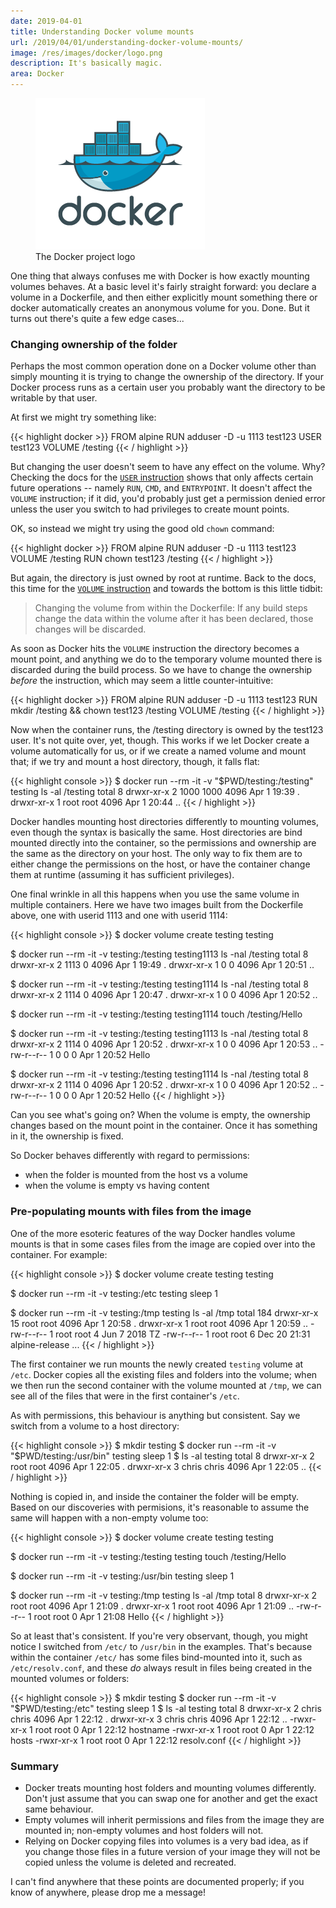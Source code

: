 ```yaml
---
date: 2019-04-01
title: Understanding Docker volume mounts
url: /2019/04/01/understanding-docker-volume-mounts/
image: /res/images/docker/logo.png
description: It's basically magic.
area: Docker
---
```


<figure class="left">
  <img src="/res/images/docker/logo.png" alt="Docker logo">
  <figcaption>The Docker project logo</figcaption>
</figure>

One thing that always confuses me with Docker is how exactly mounting
volumes behaves. At a basic level it's fairly straight forward: you
declare a volume in a Dockerfile, and then either explicitly mount
something there or docker automatically creates an anonymous volume
for you. Done. But it turns out there's quite a few edge cases...

### Changing ownership of the folder

Perhaps the most common operation done on a Docker volume other than
simply mounting it is trying to change the ownership of the directory.
If your Docker process runs as a certain user you probably want the
directory to be writable by that user.

<!--more-->

At first we might try something like:

{{< highlight docker >}}
FROM alpine
RUN adduser -D -u 1113 test123
USER test123
VOLUME /testing
{{< / highlight >}}

But changing the user doesn't seem to have any effect on the volume.
Why? Checking the docs for the 
[`USER` instruction](https://docs.docker.com/engine/reference/builder/#user)
shows that only affects certain future operations -- namely
`RUN`, `CMD`, and `ENTRYPOINT`. It doesn't affect the `VOLUME` instruction;
if it did, you'd probably just get a permission denied error unless the user
you switch to had privileges to create mount points.

OK, so instead we might try using the good old `chown` command:

{{< highlight docker >}}
FROM alpine
RUN adduser -D -u 1113 test123
VOLUME /testing
RUN chown test123 /testing
{{< / highlight >}}

But again, the directory is just owned by root at runtime.
Back to the docs, this time for the
[`VOLUME` instruction](https://docs.docker.com/engine/reference/builder/#volume)
and towards the bottom is this little tidbit:

> Changing the volume from within the Dockerfile: If any build steps change
> the data within the volume after it has been declared, those changes will
> be discarded.

As soon as Docker hits the `VOLUME` instruction the directory becomes a mount
point, and anything we do to the temporary volume mounted there is discarded
during the build process. So we have to change the ownership *before* the
instruction, which may seem a little counter-intuitive:

{{< highlight docker >}}
FROM alpine
RUN adduser -D -u 1113 test123
RUN mkdir /testing && chown test123 /testing
VOLUME /testing
{{< / highlight >}}

Now when the container runs, the /testing directory is owned by the test123
user. It's not quite over, yet, though. This works if we let Docker create
a volume automatically for us, or if we create a named volume and mount that;
if we try and mount a host directory, though, it falls flat:

{{< highlight console >}}
$ docker run --rm -it -v "$PWD/testing:/testing" testing ls -al /testing
total 8
drwxr-xr-x    2 1000     1000          4096 Apr  1 19:39 .
drwxr-xr-x    1 root     root          4096 Apr  1 20:44 ..
{{< / highlight >}}

Docker handles mounting host directories differently to mounting volumes,
even though the syntax is basically the same. Host directories are bind
mounted directly into the container, so the permissions and ownership
are the same as the directory on your host. The only way to fix them are
to either change the permissions on the host, or have the container
change them at runtime (assuming it has sufficient privileges).

One final wrinkle in all this happens when you use the same volume
in multiple containers. Here we have two images built from the
Dockerfile above, one with userid 1113 and one with userid 1114:

{{< highlight console >}}
$ docker volume create testing
testing

$ docker run --rm -it -v testing:/testing testing1113 ls -nal /testing
total 8
drwxr-xr-x    2 1113     0             4096 Apr  1 19:49 .
drwxr-xr-x    1 0        0             4096 Apr  1 20:51 ..

$ docker run --rm -it -v testing:/testing testing1114 ls -nal /testing
total 8
drwxr-xr-x    2 1114     0             4096 Apr  1 20:47 .
drwxr-xr-x    1 0        0             4096 Apr  1 20:52 ..

$ docker run --rm -it -v testing:/testing testing1114 touch /testing/Hello

$ docker run --rm -it -v testing:/testing testing1113 ls -nal /testing
total 8
drwxr-xr-x    2 1114     0             4096 Apr  1 20:52 .
drwxr-xr-x    1 0        0             4096 Apr  1 20:53 ..
-rw-r--r--    1 0        0                0 Apr  1 20:52 Hello

$ docker run --rm -it -v testing:/testing testing1114 ls -nal /testing
total 8
drwxr-xr-x    2 1114     0             4096 Apr  1 20:52 .
drwxr-xr-x    1 0        0             4096 Apr  1 20:52 ..
-rw-r--r--    1 0        0                0 Apr  1 20:52 Hello
{{< / highlight >}}

Can you see what's going on? When the volume is empty, the ownership
changes based on the mount point in the container. Once it has something
in it, the ownership is fixed.

So Docker behaves differently with regard to permissions:

 * when the folder is mounted from the host vs a volume
 * when the volume is empty vs having content

### Pre-populating mounts with files from the image

One of the more esoteric features of the way Docker handles volume
mounts is that in some cases files from the image are copied over
into the container. For example:

{{< highlight console >}}
$ docker volume create testing
testing

$ docker run --rm -it -v testing:/etc testing sleep 1

$ docker run --rm -it -v testing:/tmp testing ls -al /tmp
total 184
drwxr-xr-x   15 root     root          4096 Apr  1 20:58 .
drwxr-xr-x    1 root     root          4096 Apr  1 20:59 ..
-rw-r--r--    1 root     root             4 Jun  7  2018 TZ
-rw-r--r--    1 root     root             6 Dec 20 21:31 alpine-release
...
{{< / highlight >}}

The first container we run mounts the newly created `testing` volume
at `/etc`. Docker copies all the existing files and folders into the
volume; when we then run the second container with the volume mounted
at `/tmp`, we can see all of the files that were in the first container's
`/etc`.

As with permissions, this behaviour is anything but consistent. Say we
switch from a volume to a host directory:

{{< highlight console >}}
$ mkdir testing
$ docker run --rm -it -v "$PWD/testing:/usr/bin" testing sleep 1
$ ls -al testing
total 8
drwxr-xr-x 2 root  root  4096 Apr  1 22:05 .
drwxr-xr-x 3 chris chris 4096 Apr  1 22:05 ..
{{< / highlight >}}

Nothing is copied in, and inside the container the folder will be empty.
Based on our discoveries with permisions, it's reasonable to assume the
same will happen with a non-empty volume too:

{{< highlight console >}}
$ docker volume create testing
testing

$ docker run --rm -it -v testing:/testing testing touch /testing/Hello

$ docker run --rm -it -v testing:/usr/bin testing sleep 1

$ docker run --rm -it -v testing:/tmp testing ls -al /tmp
total 8
drwxr-xr-x    2 root     root          4096 Apr  1 21:09 .
drwxr-xr-x    1 root     root          4096 Apr  1 21:09 ..
-rw-r--r--    1 root     root             0 Apr  1 21:08 Hello
{{< / highlight >}}

So at least that's consistent. If you're very observant, though, you
might notice I switched from `/etc/` to `/usr/bin` in the examples.
That's because within the container `/etc/` has some files bind-mounted
into it, such as `/etc/resolv.conf`, and these *do* always result in files
being created in the mounted volumes or folders:

{{< highlight console >}}
$ mkdir testing
$ docker run --rm -it -v "$PWD/testing:/etc" testing sleep 1
$ ls -al testing
total 8
drwxr-xr-x 2 chris chris 4096 Apr  1 22:12 .
drwxr-xr-x 3 chris chris 4096 Apr  1 22:12 ..
-rwxr-xr-x 1 root  root     0 Apr  1 22:12 hostname
-rwxr-xr-x 1 root  root     0 Apr  1 22:12 hosts
-rwxr-xr-x 1 root  root     0 Apr  1 22:12 resolv.conf
{{< / highlight >}}

### Summary

 * Docker treats mounting host folders and mounting volumes differently.
   Don't just assume that you can swap one for another and get the exact
   same behaviour.
 * Empty volumes will inherit permissions and files from the image
   they are mounted in; non-empty volumes and host folders will not.
 * Relying on Docker copying files into volumes is a very bad idea,
   as if you change those files in a future version of your image
   they will not be copied unless the volume is deleted and
   recreated.

I can't find anywhere that these points are documented properly;
if you know of anywhere, please drop me a message!
